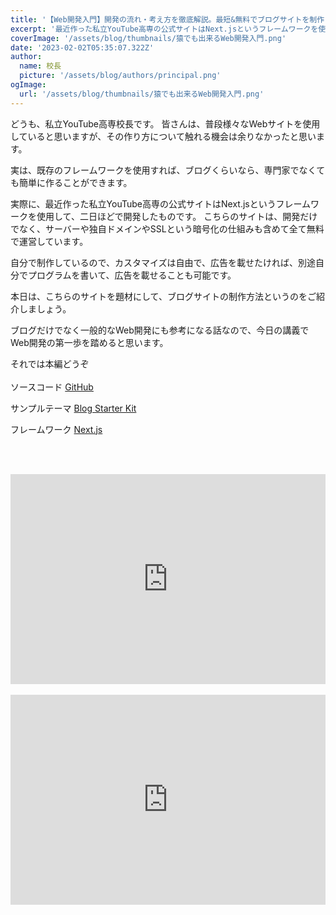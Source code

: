 ```yaml
---
title: '【Web開発入門】開発の流れ・考え方を徹底解説。最短&無料でブログサイトを制作 Part1'
excerpt: '最近作った私立YouTube高専の公式サイトはNext.jsというフレームワークを使用して、二日ほどで開発したものです。こちらのサイトは、開発だけでなく、サーバーや独自ドメインやSSLという暗号化の仕組みも含めて全て無料で運営しています。'
coverImage: '/assets/blog/thumbnails/猿でも出来るWeb開発入門.png'
date: '2023-02-02T05:35:07.322Z'
author:
  name: 校長
  picture: '/assets/blog/authors/principal.png'
ogImage:
  url: '/assets/blog/thumbnails/猿でも出来るWeb開発入門.png'
---
```

どうも、私立YouTube高専校長です。
皆さんは、普段様々なWebサイトを使用していると思いますが、その作り方について触れる機会は余りなかったと思います。

実は、既存のフレームワークを使用すれば、ブログくらいなら、専門家でなくても簡単に作ることができます。

実際に、最近作った私立YouTube高専の公式サイトはNext.jsというフレームワークを使用して、二日ほどで開発したものです。
こちらのサイトは、開発だけでなく、サーバーや独自ドメインやSSLという暗号化の仕組みも含めて全て無料で運営しています。

自分で制作しているので、カスタマイズは自由で、広告を載せたければ、別途自分でプログラムを書いて、広告を載せることも可能です。

本日は、こちらのサイトを題材にして、ブログサイトの制作方法というのをご紹介しましょう。

ブログだけでなく一般的なWeb開発にも参考になる話なので、今日の講義でWeb開発の第一歩を踏めると思います。

それでは本編どうぞ
<br/><br/>
ソースコード
[GitHub](https://github.com/YouTubeKosen/YouTubeKosen)

サンプルテーマ
[Blog Starter Kit](https://vercel.com/templates/next.js/blog-starter-kit)

フレームワーク
[Next.js](https://nextjs.org/)

<br/><br/>
<div style="position: relative; height:0px; width: 100%; padding-top: 66.6666%;">
  <iframe src="https://onedrive.live.com/embed?cid=BE72E3BA9ED96E94&amp;resid=BE72E3BA9ED96E94%211241&amp;authkey=ACknfcJyTYuYmuw&amp;em=2&amp;wdAr=1.7777777777777777" width="560px" height="315px" frameborder="0" style="position: absolute; top: 0; left: 0; width: 100%; height: 100%;" >これは、<a target="_blank" href="https://office.com/webapps">Office</a> の機能を利用した、<a target="_blank" href="https://office.com">Microsoft Office</a> の埋め込み型のプレゼンテーションです。</iframe>
</div>
<br/>
<div style="position: relative; height:0px; width: 100%; padding-top: 66.6666%;">
  <iframe width="560" height="315" src="https://www.youtube.com/embed/4nv7c4gxn3s" title="YouTube video player" frameborder="0" style="position: absolute; top: 0; left: 0; width: 100%; height: 100%;" allow="accelerometer; autoplay; clipboard-write; encrypted-media; gyroscope; picture-in-picture; web-share" allowfullscreen></iframe>
</div>